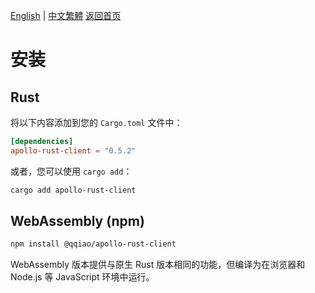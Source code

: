 [English](../en/Installation.md) | [中文繁體](../zh-TW/Installation.md)
[返回首页](Home.md)

# 安装

## Rust

将以下内容添加到您的 `Cargo.toml` 文件中：

```toml
[dependencies]
apollo-rust-client = "0.5.2"
```

或者，您可以使用 `cargo add`：

```bash
cargo add apollo-rust-client
```

## WebAssembly (npm)

```bash
npm install @qqiao/apollo-rust-client
```

WebAssembly 版本提供与原生 Rust 版本相同的功能，但编译为在浏览器和 Node.js 等 JavaScript 环境中运行。
